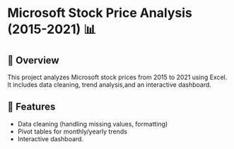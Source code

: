 # Microsoft Stock Price Analysis (2015-2021) 📊  

## 📌 Overview  
This project analyzes Microsoft stock prices from 2015 to 2021 using Excel. It includes data cleaning, trend analysis,and an interactive dashboard.


## 🔹 Features  
- Data cleaning (handling missing values, formatting)
- Pivot tables for monthly/yearly trends
- Interactive dashboard.
